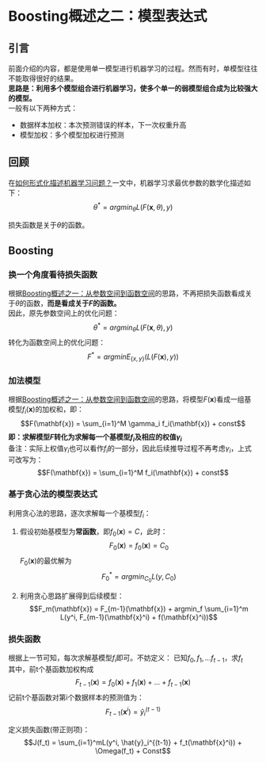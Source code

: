 # Boosting概述之二：模型表达式

## 引言

前面介绍的内容，都是使用单一模型进行机器学习的过程。然而有时，单模型往往不能取得很好的结果。  
**思路是：利用多个模型组合进行机器学习，使多个单一的弱模型组合成为比较强大的模型。**   
一般有以下两种方式：
* 数据样本加权：本次预测错误的样本，下一次权重升高
* 模型加权：多个模型加权进行预测

## 回顾

在[如何形式化描述机器学习问题？](./Summary_Tutorial_1.md)一文中，机器学习求最优参数的数学化描述如下：
$$\theta^* = argmin_{\theta}L(F(\mathbf{x}, \theta), y)$$

损失函数是关于$\theta$的函数。

## Boosting

### 换一个角度看待损失函数
根据[Boosting概述之一：从参数空间到函数空间](./Boosting_Tutorial_0.md)的思路，不再把损失函数看成关于$\theta$的函数，**而是看成关于$F$的函数。**  
因此，原先参数空间上的优化问题：
$$\theta^* = argmin_{\theta}L(F(\mathbf{x}, \theta), y)$$
转化为函数空间上的优化问题：
$$F^* = argminE_{\{x,y\}}\left(L(F(\mathbf{x}), y)\right)$$

### 加法模型
根据[Boosting概述之一：从参数空间到函数空间](./Boosting_Tutorial_0.md)的思路，将模型$F(\mathbf{x})$看成一组基模型$f_i(\mathbf{x})$的加权和，即：
$$F(\mathbf{x}) = \sum_{i=1}^M \gamma_i f_i(\mathbf{x}) + const$$
**即：求解模型$F$转化为求解每一个基模型$f_i$及相应的权值$\gamma_i$**  
备注：实际上权值$\gamma_i$也可以看作$f_i$的一部分，因此后续推导过程不再考虑$\gamma_i$，上式可改写为：
$$F(\mathbf{x}) = \sum_{i=1}^M f_i(\mathbf{x}) + const$$

### 基于贪心法的模型表达式
利用贪心法的思路，逐次求解每一个基模型$f_i$：
1. 假设初始基模型为**常函数**，即$f_0(\mathbf{x})=C$，此时：
$$F_0(\mathbf{x}) = f_0(\mathbf{x}) = C_0$$
$F_0(\mathbf{x})$的最优解为
$$F_0^* = argmin_{C_0} L(y, C_0)$$

2. 利用贪心思路扩展得到后续模型：
$$F_m(\mathbf{x}) = F_{m-1}(\mathbf{x}) + argmin_f \sum_{i=1}^m L(y^i, F_{m-1}(\mathbf{x}^i) + f(\mathbf{x}^i))$$

### 损失函数

根据上一节可知，每次求解基模型$f_i$即可。不妨定义：
已知$f_0, f_1, ... f_{t-1}$，求$f_t$  
其中，前t个基函数加权构成
$$F_{t-1}(\mathbf{x}) = f_0(\mathbf{x})+f_1(\mathbf{x})+...+f_{t-1}(\mathbf{x})$$
记前t个基函数对第i个数据样本的预测值为：
$$F_{t-1}(\mathbf{x}^i) = \hat{y}_i^{(t-1)}$$

定义损失函数(带正则项)：
$$J(f_t) = \sum_{i=1}^mL(y^i,  \hat{y}_i^{(t-1)} + f_t(\mathbf{x}^i)) + \Omega(f_t) + Const$$
